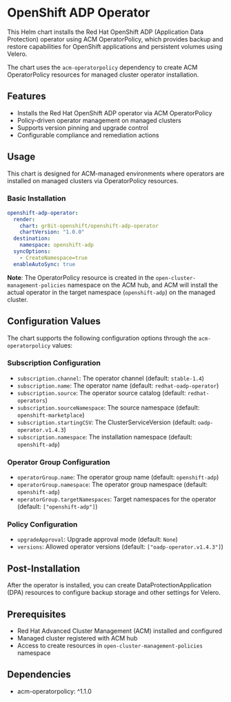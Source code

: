 # OpenShift ADP Operator

This Helm chart installs the Red Hat OpenShift ADP (Application Data Protection) operator using ACM OperatorPolicy, which provides backup and restore capabilities for OpenShift applications and persistent volumes using Velero.

The chart uses the `acm-operatorpolicy` dependency to create ACM OperatorPolicy resources for managed cluster operator installation.

## Features

- Installs the Red Hat OpenShift ADP operator via ACM OperatorPolicy
- Policy-driven operator management on managed clusters
- Supports version pinning and upgrade control
- Configurable compliance and remediation actions

## Usage

This chart is designed for ACM-managed environments where operators are installed on managed clusters via OperatorPolicy resources.

### Basic Installation

```yaml
openshift-adp-operator:
  render:
    chart: gr8it-openshift/openshift-adp-operator
    chartVersion: "1.0.0"
  destination:
    namespace: openshift-adp
  syncOptions:
    - CreateNamespace=true
  enableAutoSync: true
```

**Note**: The OperatorPolicy resource is created in the `open-cluster-management-policies` namespace on the ACM hub, and ACM will install the actual operator in the target namespace (`openshift-adp`) on the managed cluster.


## Configuration Values

The chart supports the following configuration options through the `acm-operatorpolicy` values:

### Subscription Configuration
- `subscription.channel`: The operator channel (default: `stable-1.4`)
- `subscription.name`: The operator name (default: `redhat-oadp-operator`)
- `subscription.source`: The operator source catalog (default: `redhat-operators`)
- `subscription.sourceNamespace`: The source namespace (default: `openshift-marketplace`)
- `subscription.startingCSV`: The ClusterServiceVersion (default: `oadp-operator.v1.4.3`)
- `subscription.namespace`: The installation namespace (default: `openshift-adp`)

### Operator Group Configuration
- `operatorGroup.name`: The operator group name (default: `openshift-adp`)
- `operatorGroup.namespace`: The operator group namespace (default: `openshift-adp`)
- `operatorGroup.targetNamespaces`: Target namespaces for the operator (default: `["openshift-adp"]`)

### Policy Configuration
- `upgradeApproval`: Upgrade approval mode (default: `None`)
- `versions`: Allowed operator versions (default: `["oadp-operator.v1.4.3"]`)

## Post-Installation

After the operator is installed, you can create DataProtectionApplication (DPA) resources to configure backup storage and other settings for Velero.

## Prerequisites

- Red Hat Advanced Cluster Management (ACM) installed and configured
- Managed cluster registered with ACM hub
- Access to create resources in `open-cluster-management-policies` namespace

## Dependencies

- acm-operatorpolicy: ^1.1.0
